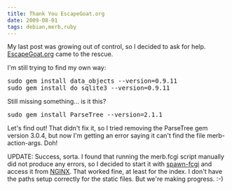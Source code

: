 ```yaml
---
title: Thank You EscapeGoat.org
date: 2009-08-01
tags: debian,merb,ruby
---
```

My last post was growing out of control, so I decided to ask for help. <a href="http://escapegoat.org/2008/7/17/installing-merb">EscapeGoat.org</a> came to the rescue.

I'm still trying to find my own way:

 <pre class="sh_sh">sudo gem install data_objects --version=0.9.11
sudo gem install do_sqlite3 --version=0.9.11
</pre>

Still missing something... is it this?
<pre class="sh_sh">sudo gem install ParseTree --version=2.1.1</pre>

Let's find out! That didn't fix it, so I tried removing the ParseTree gem version 3.0.4, but now I'm getting an error saying it can't find the file merb-action-args. Doh!

UPDATE: Success, sorta. I found that running the merb.fcgi script manually did not produce any errors, so I decided to start it with <a href="http://www.docunext.com/wiki/Spawn-fcgi">spawn-fcgi</a> and access it from <a href="http://www.docunext.com/wiki/NGINX">NGINX</a>. That worked fine, at least for the index. I don't have the paths setup correctly for the static files. But we're making progress. :-)

